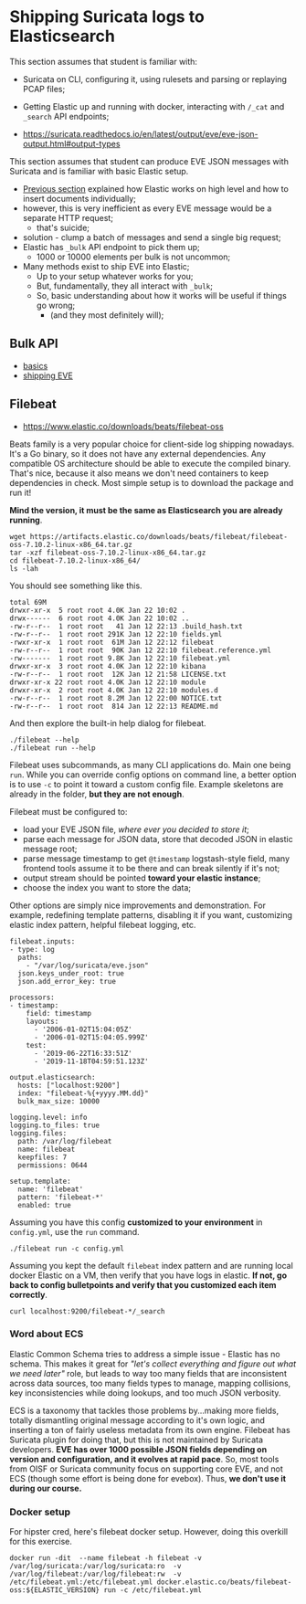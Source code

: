 # Shipping Suricata logs to Elasticsearch

This section assumes that student is familiar with:
* Suricata on CLI, configuring it, using rulesets and parsing or replaying PCAP files;
* Getting Elastic up and running with docker, interacting with `/_cat` and `_search` API endpoints;

* https://suricata.readthedocs.io/en/latest/output/eve/eve-json-output.html#output-types

This section assumes that student can produce EVE JSON messages with Suricata and is familiar with basic Elastic setup.

* [Previous section](/Suricata/elastic) explained how Elastic works on high level and how to insert documents individually;
* however, this is very inefficient as every EVE message would be a separate HTTP request;
  * that's suicide;
* solution - clump a batch of messages and send a single big request;
* Elastic has `_bulk` API endpoint to pick them up;
  * 1000 or 10000 elements per bulk is not uncommon;
* Many methods exist to ship EVE into Elastic;
  * Up to your setup whatever works for you;
  * But, fundamentally, they all interact with `_bulk`;
  * So, basic understanding about how it works will be useful if things go wrong;
    * (and they most definitely will);

## Bulk API

* [basics](/Suricata/elastic-log-shipping/000-bulk-intro.ipynb)
* [shipping EVE](/Suricata/elastic-log-shipping/000-bulk-eve.ipynb)

## Filebeat

* https://www.elastic.co/downloads/beats/filebeat-oss

Beats family is a very popular choice for client-side log shipping nowadays. It's a Go binary, so it does not have any external dependencies. Any compatible OS architecture should be able to execute the compiled binary. That's nice, because it also means we don't need containers to keep dependencies in check. Most simple setup is to download the package and run it!

**Mind the version, it must be the same as Elasticsearch you are already running**.

```
wget https://artifacts.elastic.co/downloads/beats/filebeat/filebeat-oss-7.10.2-linux-x86_64.tar.gz
tar -xzf filebeat-oss-7.10.2-linux-x86_64.tar.gz
cd filebeat-7.10.2-linux-x86_64/
ls -lah
```

You should see something like this.

```
total 69M
drwxr-xr-x  5 root root 4.0K Jan 22 10:02 .
drwx------  6 root root 4.0K Jan 22 10:02 ..
-rw-r--r--  1 root root   41 Jan 12 22:13 .build_hash.txt
-rw-r--r--  1 root root 291K Jan 12 22:10 fields.yml
-rwxr-xr-x  1 root root  61M Jan 12 22:12 filebeat
-rw-r--r--  1 root root  90K Jan 12 22:10 filebeat.reference.yml
-rw-------  1 root root 9.8K Jan 12 22:10 filebeat.yml
drwxr-xr-x  3 root root 4.0K Jan 12 22:10 kibana
-rw-r--r--  1 root root  12K Jan 12 21:58 LICENSE.txt
drwxr-xr-x 22 root root 4.0K Jan 12 22:10 module
drwxr-xr-x  2 root root 4.0K Jan 12 22:10 modules.d
-rw-r--r--  1 root root 8.2M Jan 12 22:00 NOTICE.txt
-rw-r--r--  1 root root  814 Jan 12 22:13 README.md
```

And then explore the built-in help dialog for filebeat.

```
./filebeat --help
./filebeat run --help
```

Filebeat uses subcommands, as many CLI applications do. Main one being `run`. While you can override config options on command line, a better option is to use `-c` to point it toward a custom config file. Example skeletons are already in the folder, **but they are not enough**.

Filebeat must be configured to:
* load your EVE JSON file, *where ever you decided to store it*;
* parse each message for JSON data, store that decoded JSON in elastic message root;
* parse message timestamp to get `@timestamp` logstash-style field, many frontend tools assume it to be there and can break silently if it's not;
* output stream should be pointed **toward your elastic instance**;
* choose the index you want to store the data;

Other options are simply nice improvements and demonstration. For example, redefining template patterns, disabling it if you want, customizing elastic index pattern, helpful filebeat logging, etc.

```
filebeat.inputs:
- type: log
  paths:
    - "/var/log/suricata/eve.json"
  json.keys_under_root: true
  json.add_error_key: true

processors:
- timestamp:
    field: timestamp
    layouts:
      - '2006-01-02T15:04:05Z'
      - '2006-01-02T15:04:05.999Z'
    test:
      - '2019-06-22T16:33:51Z'
      - '2019-11-18T04:59:51.123Z'

output.elasticsearch:
  hosts: ["localhost:9200"]
  index: "filebeat-%{+yyyy.MM.dd}"
  bulk_max_size: 10000

logging.level: info
logging.to_files: true
logging.files:
  path: /var/log/filebeat
  name: filebeat
  keepfiles: 7
  permissions: 0644

setup.template:
  name: 'filebeat'
  pattern: 'filebeat-*'
  enabled: true
```

Assuming you have this config **customized to your environment** in `config.yml`, use the `run` command.

```
./filebeat run -c config.yml
```

Assuming you kept the default `filebeat` index pattern and are running local docker Elastic on a VM, then verify that you have logs in elastic. **If not, go back to config bulletpoints and verify that you customized each item correctly**.

```
curl localhost:9200/filebeat-*/_search
```

### Word about ECS

Elastic Common Schema tries to address a simple issue - Elastic has no schema. This makes it great for *"let's collect everything and figure out what we need later"* role, but leads to way too many fields that are inconsistent across data sources, too many fields types to manage, mapping collisions, key inconsistencies while doing lookups, and too much JSON verbosity.

ECS is a taxonomy that tackles those problems by...making more fields, totally dismantling original message according to it's own logic, and inserting a ton of fairly useless metadata from its own engine. Filebeat has Suricata plugin for doing that, but this is not maintained by Suricata developers. **EVE has over 1000 possible JSON fields depending on version and configuration, and it evolves at rapid pace**. So, most tools from OISF or Suricata community focus on supporting core EVE, and not ECS (though some effort is being done for evebox). Thus, **we don't use it during our course.**

### Docker setup

For hipster cred, here's filebeat docker setup. However, doing this overkill for this exercise.

```
docker run -dit  --name filebeat -h filebeat -v /var/log/suricata:/var/log/suricata:ro  -v /var/log/filebeat:/var/log/filebeat:rw  -v /etc/filebeat.yml:/etc/filebeat.yml docker.elastic.co/beats/filebeat-oss:${ELASTIC_VERSION} run -c /etc/filebeat.yml
```
